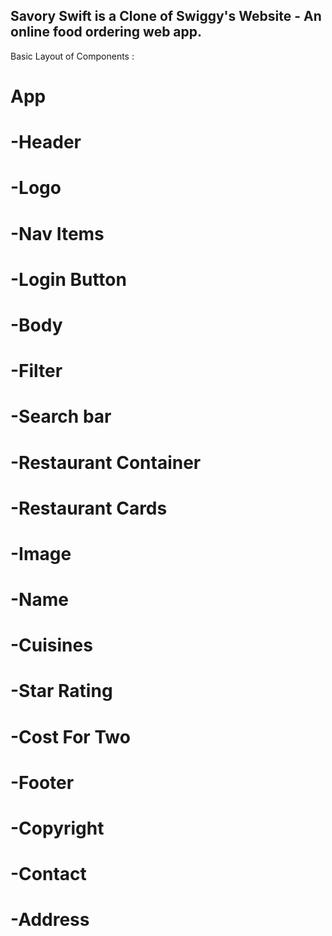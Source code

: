 ## Savory Swift is a Clone of Swiggy's Website - An online food ordering web app.


Basic Layout of Components :
# App 
#   -Header
#       -Logo
#       -Nav Items
#       -Login Button
#   -Body
#       -Filter
#       -Search bar
#       -Restaurant Container
#           -Restaurant Cards   
#               -Image
#               -Name
#               -Cuisines
#               -Star Rating
#               -Cost For Two
#   -Footer
#       -Copyright
#       -Contact
#       -Address
